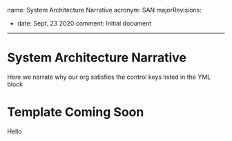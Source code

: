 name: System Architecture Narrative
acronym: SAN
majorRevisions:
  - date: Sept. 23 2020
    comment: Initial document
---

# System Architecture Narrative

Here we narrate why our org satisfies the control keys listed in the YML block

# Template Coming Soon

Hello